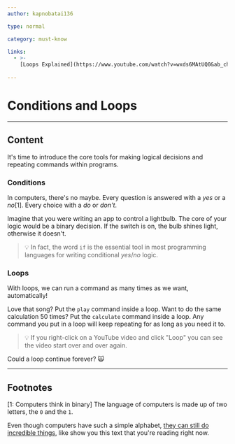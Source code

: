 ```yaml
---
author: kapnobatai136

type: normal

category: must-know

links:
  - >-
    [Loops Explained](https://www.youtube.com/watch?v=wxds6MAtUQ0&ab_channel=Codecademy){video}
  
---
```


# Conditions and Loops

---
## Content

It's time to introduce the core tools for making logical decisions and repeating commands within programs.

### Conditions

In computers, there's no maybe. Every question is answered with a *yes* or a *no*[1]. Every choice with a *do* or *don't*.

Imagine that you were writing an app to control a lightbulb. The core of your logic would be a binary decision. If the switch is on, the bulb shines light, otherwise it doesn't.

> 💡 In fact, the word `if` is the essential tool in most programming languages for writing conditional *yes*/*no* logic.

### Loops

With loops, we can run a command as many times as we want, automatically!

Love that song? Put the `play` command inside a loop. Want to do the same calculation 50 times? Put the `calculate` command inside a loop. Any command you put in a loop will keep repeating for as long as you need it to.

> 💡 If you right-click on a YouTube video and click "Loop" you can see the video start over and over again.

Could a loop continue forever? 🙀

---
## Footnotes

[1: Computers think in binary]
The language of computers is made up of two letters, the `0` and the `1`.

Even though computers have such a simple alphabet, [they can still do incredible things](https://www.reddit.com/r/explainlikeimfive/comments/3x7czk/eli5how_can_a_bunch_of_0s_and_1s_create/cy255mw/), like show you this text that you're reading right now.
